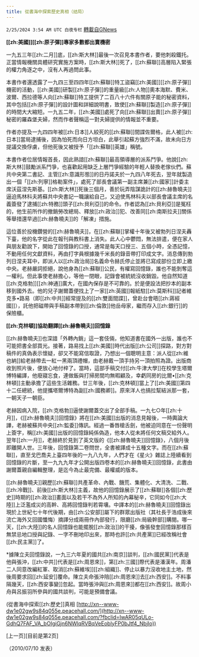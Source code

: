 ```yaml
---
title: 從書海中探索歷史真相（结局）
---
```

`2/25/2024 3:54 AM UTC 白夜专栏` [轉載自GNews](https://gnews.org/articles/2338963)

**[[zh:美國]][[zh:原子彈]]專家多數都出賣機密**

一九五三年[[zh:二月]]底，[[zh:斯大林]]最後一次召見本書作者，要他刺殺鐵托。正當情報機關具體研究實施方案時，[[zh:斯大林]]死了，[[zh:蘇聯]]高層陷入緊張的權力角逐之中，沒有人再過問此事。

本書作者還透露了一九四三至四四年[[zh:蘇聯]]特工盜竊[[zh:美國]][[zh:原子彈]]機密的活動，[[zh:美國]]研製[[zh:原子彈]]的重量級[[zh:人物]]奧本海默、費米、波爾、西拉德等人向[[zh:蘇聯]]特工提供了二百八十六件有關原子能的秘密資料，其中包括[[zh:原子彈]]的設計圖和詳細說明書，致使[[zh:蘇聯]]製造[[zh:原子彈]]的時間大大縮短。一九五二年，[[zh:美國]]處死了向[[zh:蘇聯]]出賣[[zh:原子彈]]秘密的羅森堡夫婦，然而作者聲稱這一對夫婦提供的情報並不重要。

作者亦提及一九四四年被[[zh:日本]]人絞死的[[zh:蘇聯]]間諜佐爾格，此人被[[zh:日本]]當局逮捕後，因為怕死而向日方坦白，此舉引起蘇方強烈不滿，故未向日方提議交換俘虜，但他死後又被授予「[[zh:蘇聯]]英雄」稱號。

本書作者位居情報首長，因此熟諳[[zh:蘇聯]]最高領導層的派系鬥爭。他說[[zh:斯大林]]鼓勵派系鬥爭，也喜歡起用缺乏上層鬥爭經驗的年輕人替換老傢伙們。蘇共中央第二書記、主管[[zh:意識形態]]的日丹諾夫於一九四八年死去，翌年就製造出一個「[[zh:列寧]]格勒案件」，處死了部長會議第一副主席兼[[zh:國家]]計委主席沃茲涅先斯基。[[zh:斯大林]]死後三個月，善於玩弄陰謀詭計的[[zh:赫魯曉夫]]逼迫馬林科夫將蘇共中央書記一職讓給自己，又迫使馬林科夫以部長會議主席的名義簽發了逮捕[[zh:特務]]頭子[[zh:貝利亞]]的命令。作者認為[[zh:貝利亞]]是冤枉的，他生前所作的撤銷勞改總局、釋放[[zh:政治]]犯、改善同[[zh:南斯拉夫]]關係等舉措還早過[[zh:赫魯曉夫]]的「解凍」措施。

這位善於投機鑽營的[[zh:赫魯曉夫]]，在[[zh:蘇聯]]掌權十年後又被勃列日涅夫轟下臺，他的名字從此在報刊與教科書上消失。此人心中鬱悶，無法排遣，便在家人與朋友勸說下，開始了回憶錄的口授，通常是每天口授三、五個小時，全憑記憶，不動用任何文獻資料，再由打字員根據幾千米長的錄音帶打印成文字。消息傳到勃列日涅夫耳中，即派人以[[zh:政治局]]名義命令赫氏停止並將已寫成部份立即上繳中央。老赫嚴詞拒絕，說他身為[[zh:蘇聯]]公民，有權寫回憶錄，誰也不能剝奪這一權利。但此事使老赫擔心，等他一閉眼，記錄會被統統沒收銷毀。他自然知道[[zh:克格勃]][[zh:神通]]廣大，在國內保存是不可靠的。於是便設法把抄本的副本移到國外去。他的兒子謝爾蓋便找上了一家[[zh:英國]]報紙駐[[zh:莫斯科]]記者維克多•路易（即[[zh:中共]]經常提及的[[zh:雙面間諜]]，曾赴台會晤[[zh:蔣經國]]），託他把磁帶與手稿副本帶到[[zh:倫敦]]他岳母家，繼而存入[[zh:銀行]]的保險櫃。

**[[zh:克林頓]]協助翻譯[[zh:赫魯曉夫]]回憶錄**

[[zh:赫魯曉夫]]也深諳「外轉內銷」這一套伎倆，他知道書在國外一出版，誰也不可能把書全部買光。接著，路易找上[[zh:美國]]時代出版[[zh:公司]]探路，對方對稿件的真偽表示懷疑，卻又不能寫信取證，乃想出一個聰明主意：派人從[[zh:維也納]]給老赫帶去一紅一黑兩頂禮帽，由老赫戴一頂手持另一頂拍照為證。出版商收到照片後，便放心地付梓了。當時，這部手稿交付[[zh:牛津大學]]在校學生塔爾博特編譯，他廢寢忘食，連做飯與打掃房間均無暇顧及，幸虧同房的比爾•[[zh:克林頓]]主動承擔了這些生活雜務。廿三年後，[[zh:克林頓]]當上了[[zh:美國]]第四十二任總統，他提攜塔爾博特為副[[zh:國務卿]]。原來洋人也搞拉幫結派那一套，一朝天子一朝臣。

老赫因病入院，[[zh:克格勃]]逼使謝爾蓋交出了全部手稿。一九七○年[[zh:十月]]，《[[zh:赫魯曉夫]]回憶錄》將在[[zh:美國]]出版的消息見報後，一時輿論大譁，老赫被蘇共中央[[zh:監委]]傳訊。經過一番唇槍舌劍，他被迫同意在一份聲明上簽字，稱[[zh:美國]]出版的回憶錄純係偽造，他本人從未將任何文稿交給外人。翌年[[zh:一月]]，老赫終於見到了英文版的《[[zh:赫魯曉夫]]回憶錄》，八個月後即離開人世。三年後，回憶錄第二卷問世，全書被譯成十五種文字。而在[[zh:蘇聯]]，直至戈巴喬夫上臺四年後的一九八九年，人們才在《星火》雜誌上陸續看到回憶錄的片斷，至一九九九年才公開出版四卷本的[[zh:赫魯曉夫]]回憶錄，此書由謝爾蓋親自編輯整理，是迄今為止最完備、最權威的版本。

[[zh:赫魯曉夫]]親歷[[zh:蘇聯]]共產革命、內戰、饑荒、集體化、大清洗、二戰、[[zh:冷戰]]、前後[[zh:斯大林]]主義，故他的回憶錄展示了[[zh:蘇聯]]各個[[zh:歷史]]時期的[[zh:政治]]畫面以及若干不為外人所知的內幕秘辛，它同如今[[zh:大陸]]上泛濫成災的高幹、高將回憶錄判若霄壤。中譯本的[[zh:赫魯曉夫]]回憶錄出現於上世紀七十年代後期，由[[zh:公安部]]屬下的群眾出版社（其社長于浩成後來流亡海外又回國懺悔）摘譯分成兩冊作內部發行，限廳[[zh:局級幹部]]購閱。哪一天，[[zh:大陸]]的名人回憶錄也能擺脫[[zh:政治]]的干擾，像張發奎回憶錄那樣百無禁忌地口授與記錄、一字不刪地印出來，那時也許[[zh:共產黨]]已經改稱社會[[zh:民主黨]]了。

\*據陳立夫回憶錄說，一九三六年夏的國共[[zh:南京]]談判，[[zh:國民黨]]代表是他與張沖，[[zh:中共]]代表是[[zh:周恩來]]，第[[zh:三國]]際代表是潘漢年。周潘二人同意改編紅軍、取消[[zh:蘇維埃]][[zh:組織]]、停止以暴力沒收地主土地，然後周要求回[[zh:延安]]覆命。陳立夫命張沖陪[[zh:周恩來]]去[[zh:西安]]。不料事隔幾天，[[zh:西安事變]]忽起。當時張沖與[[zh:周恩來]]都在[[zh:西安]]。故周小舟與呂振羽所參與的國共談判，可能是預備會議。

(從書海中探索[[zh:歷史]]真相 [http://xn--www-dw1e02gw9s84q055e.peacehall.com/](http://xn--www-dw1e02gw9s84q055e.peacehall.com/?fbclid=IwAR05qULo-GdhQ7FAF_VA_bOIgiGjn6NWlqRVBqVeEoblyFP0bJtf4_NbjIo))

\[上一页\]\[目前是第2页\]

（2010/07/10 发表）
